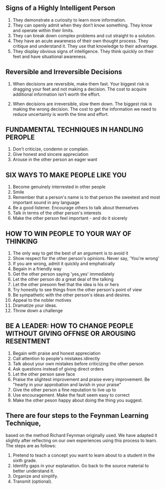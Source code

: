 ## Signs of a Highly Intelligent Person
1) They demonstrate a curiosity to learn more information.  
2) They can openly admit when they don’t know something. They know and operate within their limits.  
3) They can break down complex problems and cut straight to a solution.
4) They have an acute awareness of their own thought process. They critique and understand it. They use that knowledge to their advantage.
5) They display obvious signs of intelligence. They think quickly on their feet and have situational awareness.

## Reversible and Irreversible Decisions
1) When decisions are reversible, make them fast. Your biggest risk is dragging your feet and not making a decision. The cost to acquire additional information isn’t worth the effort.

2) When decisions are irreversible, slow them down. The biggest risk is making the wrong decision. The cost to get the information we need to reduce uncertainty is worth the time and effort. 

## FUNDAMENTAL TECHNIQUES IN HANDLING PEROPLE
  1) Don't criticize, condemn or complain.
  2) Give honest and sincere appreciation
  3) Arouse in the other person an eager want
  
## SIX WAYS TO MAKE PEOPLE LIKE YOU
1) Become genuinely interrested in other people
2) Smile
3) Remember that a person's name is to that person the sweetest and most important sound in any language
4) Be a good listener. Encourage others to talk about themselves
5) Talk in terms of the other person's interests
6) Make the other person feel important - and do it sicerely

## HOW TO WIN PEOPLE TO YOUR WAY OF THINKING
1) The only way to get the best of an argument is to avoid it
2) Show respect for the other person's opinions. Never say, 'You're wrong'
3) If you are wrong, admit it quickly and emphatically
4) Begain in a friendly way
5) Get the other person saying 'yes,yes' immediately
6) Let the other person do a great deal of the talking
7) Let the other presonn feel that the idea is his or hers
8) Try honestly to see things from the other person's point of view
9) Be sympathetic with the other person's ideas and desires.
10) Appeal to the nobler motives
11) Dramatize your ideas.
12) Throw down a challenge

## BE A LEADER: HOW TO CHANGE PEOPLE WITHOUT GIVING OFFNSE OR AROUSING RESENTMENT
1) Begain with praise and honest appreciation
2) Call attention to people's mistakes idirectly
3) Talk about your own mistakes before criticizing the other person
4) Ask questions instead of giving direct orders
5) Let the other person save face
6) Praise the slightest improvement and praise every improvement. Be "hearty in your approbation and lavish in your praise"
7) Give the other person a fine reputation to live up to 
8) Use encouragement. Make the fault seem easy to correct
9) Make the other peson happy about doing the thing you suggest.

## There are four steps to the Feynman Learning Technique,
based on the method Richard Feynman originally used. We have adapted it slightly after reflecting on our own experiences using this process to learn. The steps are as follows:

1) Pretend to teach a concept you want to learn about to a student in the sixth grade.
2) Identify gaps in your explanation. Go back to the source material to better understand it.
3) Organize and simplify.
4) Transmit (optional).

